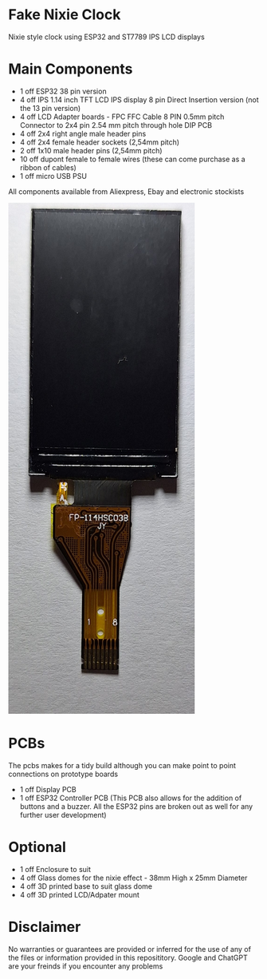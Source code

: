 # Fake Nixie Clock
Nixie style clock using ESP32 and ST7789 IPS LCD displays

# Main Components

- 1 off ESP32 38 pin version
- 4 off IPS 1.14 inch TFT LCD IPS display 8 pin Direct Insertion version (not the 13 pin version)
- 4 off LCD Adapter boards - FPC FFC Cable 8 PIN 0.5mm pitch Connector to 2x4 pin 2.54 mm pitch through hole DIP PCB
- 4 off 2x4 right angle male header pins 
- 4 off 2x4 female header sockets (2,54mm pitch)
- 2 off 1x10 male header pins (2,54mm pitch)
- 10 off dupont female to female wires (these can come purchase as a ribbon of cables)
- 1 off micro USB PSU

All components available from Aliexpress, Ebay and electronic stockists

![LCD](/images/20240328_095946.jpg)

# PCBs

The pcbs makes for a tidy build although you can make point to point connections on prototype boards
- 1 off Display PCB
- 1 off ESP32 Controller PCB (This PCB also allows for the addition of buttons and a buzzer.  All the ESP32 pins are broken out as well for any further user development)

# Optional

- 1 off Enclosure to suit
- 4 off Glass domes for the nixie effect - 38mm High x 25mm Diameter
- 4 off 3D printed base to suit glass dome
- 4 off 3D printed LCD/Adpater mount


# Disclaimer

No warranties or guarantees are provided or inferred for the use of any of the files or information provided in this reposititory.
Google and ChatGPT are your freinds if you encounter any problems
